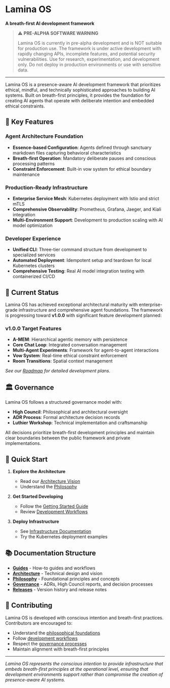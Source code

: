 # Lamina OS

**A breath-first AI development framework**

> ⚠️ **PRE-ALPHA SOFTWARE WARNING**
> 
> Lamina OS is currently in pre-alpha development and is NOT suitable for production use. The framework is under active development with rapidly changing APIs, incomplete features, and potential security vulnerabilities. Use for research, experimentation, and development only. Do not deploy in production environments or use with sensitive data.

---

Lamina OS is a presence-aware AI development framework that prioritizes ethical, mindful, and technically sophisticated approaches to building AI systems. Built on breath-first principles, it provides the foundation for creating AI agents that operate with deliberate intention and embedded ethical constraints.

## 🌟 Key Features

### **Agent Architecture Foundation**
- **Essence-based Configuration**: Agents defined through sanctuary markdown files capturing behavioral characteristics
- **Breath-first Operation**: Mandatory deliberate pauses and conscious processing patterns
- **Constraint Enforcement**: Built-in vow system for ethical boundary maintenance

### **Production-Ready Infrastructure** 
- **Enterprise Service Mesh**: Kubernetes deployment with Istio and strict mTLS
- **Comprehensive Observability**: Prometheus, Grafana, Jaeger, and Kiali integration
- **Multi-Environment Support**: Development to production scaling with AI model optimization

### **Developer Experience**
- **Unified CLI**: Three-tier command structure from development to specialized services
- **Automated Deployment**: Idempotent setup and teardown for local Kubernetes clusters
- **Comprehensive Testing**: Real AI model integration testing with containerized CI/CD

## 🎯 Current Status

Lamina OS has achieved exceptional architectural maturity with enterprise-grade infrastructure and comprehensive agent foundations. The framework is progressing toward **v1.0.0** with significant feature development planned:

### **v1.0.0 Target Features**
- **A-MEM**: Hierarchical agentic memory with persistence
- **Core Chat Loop**: Integrated conversation management  
- **Multi-Agent Experiments**: Framework for agent-to-agent interactions
- **Vow System**: Real-time ethical constraint enforcement
- **Room Transitions**: Spatial context management

*See our [Roadmap](ROADMAP.md) for detailed development plans.*

## 🏛️ Governance

Lamina OS follows a structured governance model with:
- **High Council**: Philosophical and architectural oversight
- **ADR Process**: Formal architecture decision records
- **Luthier Workshop**: Technical implementation and craftsmanship

All decisions prioritize breath-first development principles and maintain clear boundaries between the public framework and private implementations.

## 🚀 Quick Start

1. **Explore the Architecture**
   - Read our [Architecture Vision](technical/architecture-vision.md)
   - Understand the [Philosophy](philosophy/philosophy.md)

2. **Get Started Developing**  
   - Follow the [Getting Started Guide](guides/getting-started.md)
   - Review [Development Workflows](guides/github-workflow-guide.md)

3. **Deploy Infrastructure**
   - See [Infrastructure Documentation](technical/environments/README.md)
   - Try the Kubernetes deployment examples

## 📚 Documentation Structure

- **[Guides](guides/getting-started.md)** - How-to guides and workflows
- **[Architecture](technical/architecture-vision.md)** - Technical design and vision  
- **[Philosophy](philosophy/philosophy.md)** - Foundational principles and concepts
- **[Governance](adrs/README.md)** - ADRs, High Council reports, and decision processes
- **[Releases](releases/v0.2.0/RELEASE_NOTES_v0.2.0.md)** - Version history and release notes

## 🤝 Contributing

Lamina OS is developed with conscious intention and breath-first practices. Contributors are encouraged to:

- Understand the [philosophical foundations](philosophy/philosophy.md)
- Follow [development workflows](guides/github-workflow-guide.md)  
- Respect the [governance processes](adrs/README.md)
- Maintain alignment with breath-first principles

---

*Lamina OS represents the conscious intention to provide infrastructure that embeds breath-first principles at the operational level, ensuring that development environments support rather than compromise the creation of presence-aware AI systems.*